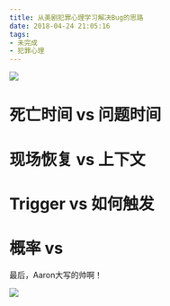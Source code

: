 ```yaml
---
title: 从美剧犯罪心理学习解决Bug的思路
date: 2018-04-24 21:05:16
tags:
- 未完成
- 犯罪心理
---
```


![](https://wdd.js.org/img/images/20180424210625_plfStH_1925476-30f31d37becb81f7.jpeg)

# 死亡时间 vs 问题时间

# 现场恢复 vs 上下文

# Trigger vs 如何触发

# 概率 vs 


最后，Aaron大写的帅啊！

![](https://wdd.js.org/img/images/20180424211055_ikM8Ez_a4b3dea5a85c012ca065abb86ec668d3_hd.jpeg)


